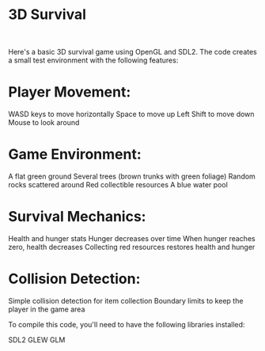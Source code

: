 # 3D Survival
<br>

Here's a basic 3D survival game using OpenGL and SDL2. The code creates a small test environment with the following features:

# Player Movement:

WASD keys to move horizontally
Space to move up
Left Shift to move down
Mouse to look around


# Game Environment:

A flat green ground
Several trees (brown trunks with green foliage)
Random rocks scattered around
Red collectible resources
A blue water pool


# Survival Mechanics:

Health and hunger stats
Hunger decreases over time
When hunger reaches zero, health decreases
Collecting red resources restores health and hunger


# Collision Detection:

Simple collision detection for item collection
Boundary limits to keep the player in the game area

To compile this code, you'll need to have the following libraries installed:

SDL2
GLEW
GLM
